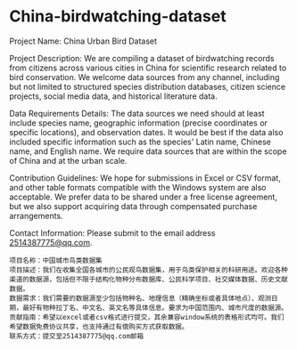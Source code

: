 # China-birdwatching-dataset
Project Name: China Urban Bird Dataset

Project Description: We are compiling a dataset of birdwatching records from citizens across various cities in China for scientific research related to bird conservation. We welcome data sources from any channel, including but not limited to structured species distribution databases, citizen science projects, social media data, and historical literature data.

Data Requirements Details: The data sources we need should at least include species name, geographic information (precise coordinates or specific locations), and observation dates. It would be best if the data also included specific information such as the species' Latin name, Chinese name, and English name. We require data sources that are within the scope of China and at the urban scale.

Contribution Guidelines: We hope for submissions in Excel or CSV format, and other table formats compatible with the Windows system are also acceptable. We prefer data to be shared under a free license agreement, but we also support acquiring data through compensated purchase arrangements.

Contact Information: Please submit to the email address 2514387775@qq.com.

    项目名称：中国城市鸟类数据集
    项目描述：我们在收集全国各城市的公民观鸟数据集，用于鸟类保护相关的科研用途。欢迎各种渠道的数据源，包括但不限于结构化物种分布数据库、公民科学项目、社交媒体数据、历史文献数据。
    数据需求：我们需要的数据源至少包括物种名、地理信息（精确坐标或者具体地点）、观测日期，最好有物种拉丁名、中文名、英文名等具体信息。要求为中国范围内、城市尺度的数据源。
    贡献指南：希望以excel或者csv格式进行提交，其余兼容window系统的表格形式均可。我们希望数据免费协议共享，也支持通过有偿购买方式获取数据。
    联系方式：提交至2514387775@qq.com邮箱
